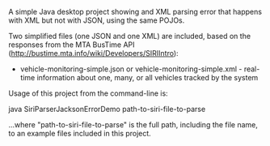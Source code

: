 A simple Java desktop project showing and XML parsing error that happens with XML but not with JSON, using the same POJOs.

Two simplified files (one JSON and one XML) are included, based on the responses from the MTA BusTime API (http://bustime.mta.info/wiki/Developers/SIRIIntro):

- vehicle-monitoring-simple.json or vehicle-monitoring-simple.xml - real-time information about one, many, or all vehicles tracked by the system

Usage of this project from the command-line is:

java SiriParserJacksonErrorDemo path-to-siri-file-to-parse

...where "path-to-siri-file-to-parse" is the full path, including the file name, to an example files included in this project.
